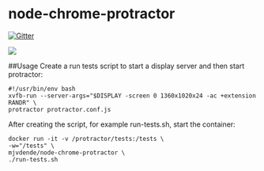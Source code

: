 # node-chrome-protractor

[![Gitter](https://badges.gitter.im/Join%20Chat.svg)](https://gitter.im/mjvdende/node-chrome-protractor?utm_source=badge&utm_medium=badge&utm_campaign=pr-badge)

[![](https://badge.imagelayers.io/mjvdende/node-chrome-protractor:latest.svg)](https://imagelayers.io/?images=mjvdende/node-chrome-protractor:latest 'Get your own badge on imagelayers.io')

##Usage
Create a run tests script to start a display server and then start protractor:

    #!/usr/bin/env bash
    xvfb-run --server-args="$DISPLAY -screen 0 1360x1020x24 -ac +extension RANDR" \
    protractor protractor.conf.js

After creating the script, for example run-tests.sh, start the container:
    
    docker run -it -v /protractor/tests:/tests \
    -w="/tests" \
    mjvdende/node-chrome-protractor \
    ./run-tests.sh
